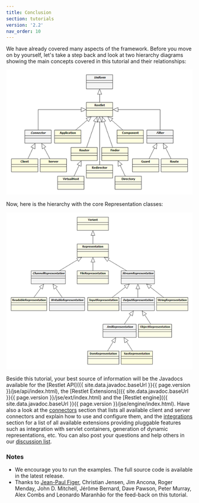 ```yaml
---
title: Conclusion
section: tutorials
version: '2.2'
nav_order: 10
---
```

We have already covered many aspects of the framework. Before you move
on by yourself, let's take a step back and look at two hierarchy
diagrams showing the main concepts covered in this tutorial and their
relationships:

![](images/restlets.png)

Now, here is the hierarchy with the core Representation classes:

![](images/representations.png)

Beside this tutorial, your best source of information will be the
Javadocs available for the [Restlet API]({{ site.data.javadoc.baseUrl }}{{ page.version }}/jse/api/index.html),
the [Restlet Extensions]({{ site.data.javadoc.baseUrl }}{{ page.version }}/jse/ext/index.html) and the [Restlet
engine]({{ site.data.javadoc.baseUrl }}{{ page.version }}/jse/engine/index.html). Have also a look at the
[connectors](/documentation/user-guide/2.2/core/base/connectors) section that lists
all available client and server connectors and explain how to use and
configure them, and the
[integrations](/documentation/user-guide/2.2/extensions/editions-matrix) section for
a list of all available extensions providing pluggable features such as
integration with servlet containers, generation of dynamic
representations, etc. You can also post your questions and help others
in our [discussion list](/community/lists).

### <a name="notes">Notes</a>

-   We encourage you to run the examples. The full source code is
    available in the latest release.
-   Thanks to [Jean-Paul Figer](http://www.figer.com/), Christian
    Jensen, Jim Ancona, Roger Menday, John D. Mitchell, Jérôme Bernard,
    Dave Pawson, Peter Murray, Alex Combs and Leonardo Maranhão for the
    feed-back on this tutorial.
